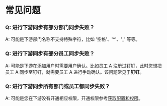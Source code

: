 # 常见问题

<LastUpdated/>

### Q: 进行下游同步有部分部门同步失败？

A: 可能是下游部门名称不支持特殊字符，比如 '空格'、'*'、'_' 等等。  



### Q: 进行下游同步有部分员工同步失败？

A: 可能是下游在添加用户时需要用户确认。比如员工 A 注册过钉钉，此时您想把员工 A 同步至钉钉，就需要员工 A 进行手动确认。该问题常见于**钉钉**。



### Q: 进行下游同步所有部门或员工都同步失败？

A: 可能是您在下游没有开通相应权限，开通权限参考[获取配置和权限](./create-sync/get-config/README.md)。

